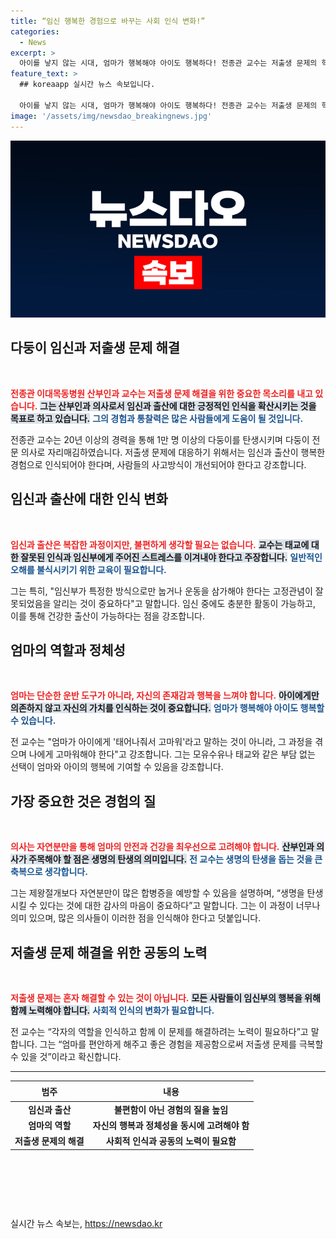 ```yaml
---
title: “임신 행복한 경험으로 바꾸는 사회 인식 변화!”
categories:
  - News
excerpt: >
  아이를 낳지 않는 시대, 엄마가 행복해야 아이도 행복하다! 전종관 교수는 저출생 문제의 혁신적 해법을 제시하며 임신과 출산에 대한 고정관념을 깨고, 자연분만에 대한 전투를 이어갑니다. 그가 전하는 행복한 출산의 메시지를 놓치지 마세요!
feature_text: >
  ## koreaapp 실시간 뉴스 속보입니다.

  아이를 낳지 않는 시대, 엄마가 행복해야 아이도 행복하다! 전종관 교수는 저출생 문제의 혁신적 해법을 제시하며 임신과 출산에 대한 고정관념을 깨고, 자연분만에 대한 전투를 이어갑니다. 그가 전하는 행복한 출산의 메시지를 놓치지 마세요!
image: '/assets/img/newsdao_breakingnews.jpg'
---
```


<p><img src="/assets/img/newsdao_breakingnews.jpg" alt="koreaapp 속보" /></p>

<h2 data-ke-size="size26">다둥이 임신과 저출생 문제 해결</h2>

<p data-ke-size="size16">&nbsp;</p>

<p><b><span style="color: #ee2323;">전종관 이대목동병원 산부인과 교수는 저출생 문제 해결을 위한 중요한 목소리를 내고 있습니다.</span></b> <b><span style="background-color: #21538527;">그는 산부인과 의사로서 임신과 출산에 대한 긍정적인 인식을 확산시키는 것을 목표로 하고 있습니다.</span></b> <b><span style="color: #1a5490;">그의 경험과 통찰력은 많은 사람들에게 도움이 될 것입니다.</span></b> </p>

<p data-ke-size="size16">전종관 교수는 20년 이상의 경력을 통해 1만 명 이상의 다둥이를 탄생시키며 다둥이 전문 의사로 자리매김하였습니다. 저출생 문제에 대응하기 위해서는 임신과 출산이 행복한 경험으로 인식되어야 한다며, 사람들의 사고방식이 개선되어야 한다고 강조합니다.</p>

<h2 data-ke-size="size26">임신과 출산에 대한 인식 변화</h2>

<p data-ke-size="size16">&nbsp;</p>

<p><b><span style="color: #ee2323;">임신과 출산은 복잡한 과정이지만, 불편하게 생각할 필요는 없습니다.</span></b> <b><span style="background-color: #21538527;">교수는 태교에 대한 잘못된 인식과 임신부에게 주어진 스트레스를 이겨내야 한다고 주장합니다.</span></b> <b><span style="color: #1a5490;">일반적인 오해를 불식시키기 위한 교육이 필요합니다.</span></b></p>

<p data-ke-size="size16">그는 특히, "임신부가 특정한 방식으로만 눕거나 운동을 삼가해야 한다는 고정관념이 잘못되었음을 알리는 것이 중요하다"고 말합니다. 임신 중에도 충분한 활동이 가능하고, 이를 통해 건강한 출산이 가능하다는 점을 강조합니다.</p>

<h2 data-ke-size="size26">엄마의 역할과 정체성</h2>

<p data-ke-size="size16">&nbsp;</p>

<p><b><span style="color: #ee2323;">엄마는 단순한 운반 도구가 아니라, 자신의 존재감과 행복을 느껴야 합니다.</span></b> <b><span style="background-color: #21538527;">아이에게만 의존하지 않고 자신의 가치를 인식하는 것이 중요합니다.</span></b> <b><span style="color: #1a5490;">엄마가 행복해야 아이도 행복할 수 있습니다.</span></b> </p>

<p data-ke-size="size16">전 교수는 "엄마가 아이에게 '태어나줘서 고마워'라고 말하는 것이 아니라, 그 과정을 겪으며 나에게 고마워해야 한다"고 강조합니다. 그는 모유수유나 태교와 같은 부담 없는 선택이 엄마와 아이의 행복에 기여할 수 있음을 강조합니다.</p>

<h2 data-ke-size="size26">가장 중요한 것은 경험의 질</h2>

<p data-ke-size="size16">&nbsp;</p>

<p><b><span style="color: #ee2323;">의사는 자연분만을 통해 엄마의 안전과 건강을 최우선으로 고려해야 합니다.</span></b> <b><span style="background-color: #21538527;">산부인과 의사가 주목해야 할 점은 생명의 탄생의 의미입니다.</span></b> <b><span style="color: #1a5490;">전 교수는 생명의 탄생을 돕는 것을 큰 축복으로 생각합니다.</span></b></p>

<p data-ke-size="size16">그는 제왕절개보다 자연분만이 많은 합병증을 예방할 수 있음을 설명하며, “생명을 탄생시킬 수 있다는 것에 대한 감사의 마음이 중요하다”고 말합니다. 그는 이 과정이 너무나 의미 있으며, 많은 의사들이 이러한 점을 인식해야 한다고 덧붙입니다.</p>

<h2 data-ke-size="size26">저출생 문제 해결을 위한 공동의 노력</h2>

<p data-ke-size="size16">&nbsp;</p>

<p><b><span style="color: #ee2323;">저출생 문제는 혼자 해결할 수 있는 것이 아닙니다.</span></b> <b><span style="background-color: #21538527;">모든 사람들이 임신부의 행복을 위해 함께 노력해야 합니다.</span></b> <b><span style="color: #1a5490;">사회적 인식의 변화가 필요합니다.</span></b></p>

<p data-ke-size="size16">전 교수는 “각자의 역할을 인식하고 함께 이 문제를 해결하려는 노력이 필요하다”고 말합니다. 그는 “엄마를 편안하게 해주고 좋은 경험을 제공함으로써 저출생 문제를 극복할 수 있을 것”이라고 확신합니다.</p>

<hr>

<table style="width: 100%; border-collapse: collapse;">
  <thead>
    <tr>
      <th style="text-align: center; height: 25px;">범주</th>
      <th style="text-align: center; height: 25px;">내용</th>
    </tr>
  </thead>
  <tbody>
    <tr>
      <td style="text-align: center; height: 20px;"><b>임신과 출산</b></td>
      <td style="text-align: center; height: 20px;"><b>불편함이 아닌 경험의 질을 높임</b></td>
    </tr>
    <tr>
      <td style="text-align: center; height: 20px;"><b>엄마의 역할</b></td>
      <td style="text-align: center; height: 20px;"><b>자신의 행복과 정체성을 동시에 고려해야 함</b></td>
    </tr>
    <tr>
      <td style="text-align: center; height: 20px;"><b>저출생 문제의 해결</b></td>
      <td style="text-align: center; height: 20px;"><b>사회적 인식과 공동의 노력이 필요함</b></td>
    </tr>
  </tbody>
</table>

<p data-ke-size="size16">&nbsp;</p>

<p data-ke-size="size16">&nbsp;</p>

<p data-ke-size="size16">&nbsp;</p>
실시간 뉴스 속보는, <a href="https://newsdao.kr" rel="dofollow">https://newsdao.kr</a>


